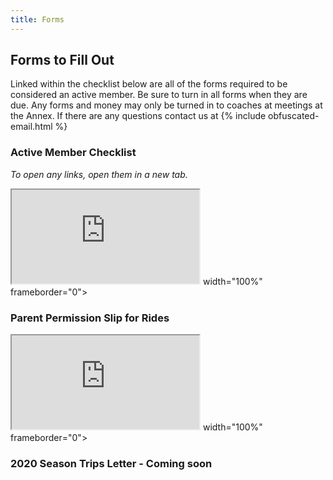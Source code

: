 ```yaml
---
title: Forms
---
```

## Forms to Fill Out

Linked within the checklist below are all of the forms required to be considered an active member. Be sure to turn in all forms when they are due. Any forms and money may only be turned in to coaches at meetings at the Annex. If there are any questions contact us at {% include obfuscated-email.html %}

### Active Member Checklist 
_To open any links, open them in a new tab._
<div class="iframe-doc">
  <iframe src="https://docs.google.com/document/d/e/2PACX-1vSIRPNGaeqvxzIgt0otjirV9yY1Tbbdus-yP3zHl7ons3xCyfPwrlgw0-zH6r1JRJXtaFTsiNUPOTKr/pub?embedded=true"></iframe> width="100%" frameborder="0"></iframe>
</div>

### Parent Permission Slip for Rides
<div class="iframe-doc">
  <iframe src="https://docs.google.com/document/d/e/2PACX-1vQQvepnJfVtjiVd0eD5XQa3dOvyNC5UBesRYNGrCEag8CmGpB3ZCM8-rQTHJPDp7cQ-Cm5QcpLQcLb5/pub?embedded=true"></iframe> width="100%" frameborder="0"></iframe>
</div>


### 2020 Season Trips Letter - Coming soon
